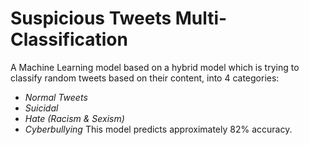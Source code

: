# Suspicious Tweets Multi-Classification

A Machine Learning model based on a hybrid model which is trying to classify random tweets based on their content, into 4 categories:

* *Normal Tweets*
* *Suicidal*
* *Hate (Racism & Sexism)*
* *Cyberbullying*
This model predicts approximately 82% accuracy.
